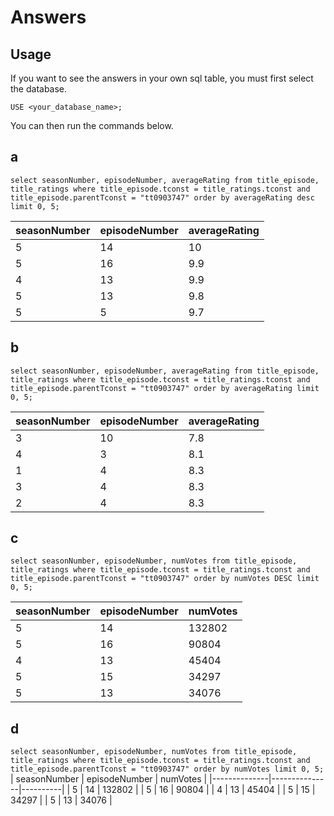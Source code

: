 # Answers
## Usage
If you want to see the answers in your own sql table, you must first select the database. 

`USE <your_database_name>;`

You can then run the commands below. 

## a
`select seasonNumber, episodeNumber, averageRating from title_episode, title_ratings
where title_episode.tconst = title_ratings.tconst and title_episode.parentTconst = "tt0903747"
order by averageRating desc limit 0, 5;`

| seasonNumber | episodeNumber | averageRating |
|--------------|---------------|---------------
|            5 |            14 |            10 |
|            5 |            16 |           9.9 |
|            4 |            13 |           9.9 |
|            5 |            13 |           9.8 |
|            5 |             5 |           9.7 |


## b
`select seasonNumber, episodeNumber, averageRating from title_episode, title_ratings where title_episode.tconst = title_ratings.tconst and title_episode.parentTconst = "tt0903747" order by averageRating limit 0, 5;`

| seasonNumber | episodeNumber | averageRating |
|--------------|---------------|---------------|
|            3 |            10 |           7.8 |
|            4 |             3 |           8.1 |
|            1 |             4 |           8.3 |
|            3 |             4 |           8.3 |
|            2 |             4 |           8.3 |

## c
`select seasonNumber, episodeNumber, numVotes from title_episode, title_ratings where title_episode.tconst = title_ratings.tconst and title_episode.parentTconst = "tt0903747" order by numVotes DESC limit 0, 5;`

| seasonNumber | episodeNumber | numVotes |
|--------------|---------------|----------|
|            5 |            14 |   132802 |
|            5 |            16 |    90804 |
|            4 |            13 |    45404 |
|            5 |            15 |    34297 |
|            5 |            13 |    34076 |

## d
`select seasonNumber, episodeNumber, numVotes from title_episode, title_ratings where title_episode.tconst = title_ratings.tconst and title_episode.parentTconst = "tt0903747" order by numVotes limit 0, 5;`
| seasonNumber | episodeNumber | numVotes |
|--------------|---------------|----------|
|            5 |            14 |   132802 |
|            5 |            16 |    90804 |
|            4 |            13 |    45404 |
|            5 |            15 |    34297 |
|            5 |            13 |    34076 |
